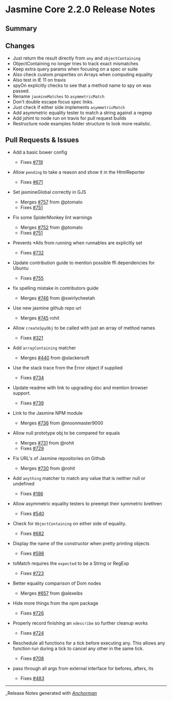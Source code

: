 # Jasmine Core 2.2.0 Release Notes

## Summary

## Changes

* Just return the result directly from `any` and `objectContaining`
* ObjectContaining no longer tries to track exact mismatches
* Keep extra query params when focusing on a spec or suite
* Also check custom properties on Arrays when computing equality
* Also test in IE 11 on travis
* spyOn explicitly checks to see that a method name to spy on was passed.
* Rename `jasmineMatches` to `asymmetricMatch`
* Don't double escape focus spec links.
* Just check if either side implements `asymmetricMatch`
* Add asymmetric equality tester to match a string against a regexp
* Add jshint to node run on travis for pull request builds
* Restructure node examples folder structure to look more realistic.

## Pull Requests & Issues

* Add a basic bower config
    - Fixes [#719](https://github.com/jasmine/jasmine/issues/719)

* Allow `pending` to take a reason and show it in the HtmlReporter
    - Fixes [#671](https://github.com/jasmine/jasmine/issues/671)

* Set jasmineGlobal correctly in GJS
    - Merges [#757](https://github.com/jasmine/jasmine/issues/757) from @ptomato
    - Fixes [#751](https://github.com/jasmine/jasmine/issues/751)

* Fix some SpiderMonkey lint warnings
    - Merges [#752](https://github.com/jasmine/jasmine/issues/752) from @ptomato
    - Fixes [#751](https://github.com/jasmine/jasmine/issues/751)

* Prevents *Alls from running when runnables are explicitly set
    - Fixes [#732](https://github.com/jasmine/jasmine/issues/732)

* Update contribution guide to mention possible ffi dependencies for Ubuntu
    - Fixes [#755](https://github.com/jasmine/jasmine/issues/755)

* fix spelling mistake in contributors guide
    - Merges [#746](https://github.com/jasmine/jasmine/issues/746) from @swirlycheetah

* Use new jasmine github repo url
    - Merges [#745](https://github.com/jasmine/jasmine/issues/745) rohit

* Allow `createSpyObj` to be called with just an array of method names
    - Fixes [#321](https://github.com/jasmine/jasmine/issues/321)

* Add `arrayContaining` matcher
    - Merges [#440](https://github.com/jasmine/jasmine/issues/440) from @slackersoft

* Use the stack trace from the Error object if supplied
    - Fixes [#734](https://github.com/jasmine/jasmine/issues/734)

* Update readme with link to upgrading doc and mention browser support.
    - Fixes [#739](https://github.com/jasmine/jasmine/issues/739)

* Link to the Jasmine NPM module
    - Merges [#736](https://github.com/jasmine/jasmine/issues/736) from @moonmaster9000

* Allow null prototype obj to be compared for equals
    - Merges [#731](https://github.com/jasmine/jasmine/issues/731) from @rohit
    - Fixes [#729](https://github.com/jasmine/jasmine/issues/729)

* Fix URL's of Jasmine repositories on Github
    - Merges [#730](https://github.com/jasmine/jasmine/issues/730) from @rohit

* Add `anything` matcher to match any value that is neither null or undefined
    - Fixes [#186](https://github.com/jasmine/jasmine/issues/186)

* Allow asymmetric equality testers to preempt their symmetric brethren
    - Fixes [#540](https://github.com/jasmine/jasmine/issues/540)

* Check for `ObjectContaining` on either side of equality.
    - Fixes [#682](https://github.com/jasmine/jasmine/issues/682)

* Display the name of the constructor when pretty printing objects
    - Fixes [#598](https://github.com/jasmine/jasmine/issues/598)

* toMatch requires the `expected` to be a String or RegExp
    - Fixes [#723](https://github.com/jasmine/jasmine/issues/723)

* Better equality comparison of Dom nodes
    - Merges [#657](https://github.com/jasmine/jasmine/issues/657) from @alexeibs

* Hide more things from the npm package
    - Fixes [#726](https://github.com/jasmine/jasmine/issues/726)

* Properly record finishing an `xdescribe` so further cleanup works
    - Fixes [#724](https://github.com/jasmine/jasmine/issues/724)

* Reschedule all functions for a tick before executing any. This allows any function run during a tick to cancel any other in the same tick.
    - Fixes [#708](https://github.com/jasmine/jasmine/issues/708)

* pass through all args from external interface for befores, afters, its
    - Fixes [#483](https://github.com/jasmine/jasmine/issues/483)

------

_Release Notes generated with _[Anchorman](http://github.com/infews/anchorman)_
